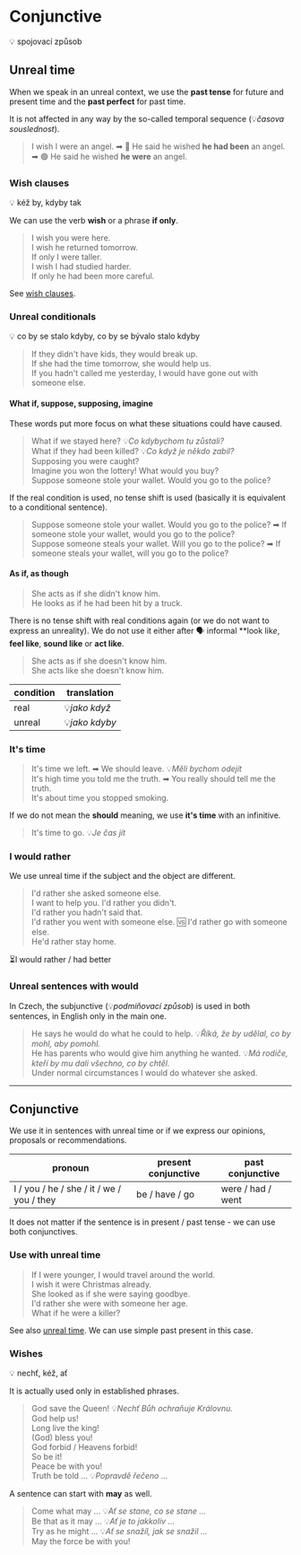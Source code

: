 # Conjunctive

💡 spojovací způsob

## Unreal time

When we speak in an unreal context, we use the **past tense** for future and present time and the **past perfect** for
past time.

It is not affected in any way by the so-called temporal sequence (💡*časova souslednost*).

> I wish I were an angel. ➡ 🔴 He said he wished **he had been** an angel. ➡ 🟢 He said he wished **he were** an
> angel. <br/>

### Wish clauses

💡 kéž by, kdyby tak

We can use the verb **wish** or a phrase **if only**.

> I wish you were here. <br/>
> I wish he returned tomorrow. <br/>
> If only I were taller. <br/>
> I wish I had studied harder. <br/>
> If only he had been more careful. <br/>

See [wish clauses](/topics/subordinate-sentences/wish-clauses.md).

### Unreal conditionals

💡 co by se stalo kdyby, co by se bývalo stalo kdyby

> If they didn't have kids, they would break up. <br/>
> If she had the time tomorrow, she would help us. <br/>
> If you hadn't called me yesterday, I would have gone out with someone else. <br/>

#### What if, suppose, supposing, imagine

These words put more focus on what these situations could have caused.

> What if we stayed here? 💡*Co kdybychom tu zůstali?* <br/>
> What if they had been killed? 💡*Co když je někdo zabil?* <br/>
> Supposing you were caught? <br/>
> Imagine you won the lottery! What would you buy? <br/>
> Suppose someone stole your wallet. Would you go to the police? <br/>

If the real condition is used, no tense shift is used (basically it is equivalent to a conditional sentence).

> Suppose someone stole your wallet. Would you go to the police? ➡ If someone stole your wallet, would you go to the
> police? <br/>
> Suppose someone steals your wallet. Will you go to the police? ➡ If someone steals your wallet, will you go to the
> police? <br/>

#### As if, as though

> She acts as if she didn't know him. <br/>
> He looks as if he had been hit by a truck. <br/>

There is no tense shift with real conditions again (or we do not want to express an unreality). We do not use it either
after 🗣 informal **look lik*e*, **feel like**, **sound like** or **act like**.

> She acts as if she doesn't know him. <br/>
> She acts like she doesn't know him. <br/>

| condition | translation    |
|-----------|----------------|
| real      | 💡*jako když*  |     
| unreal    | 💡*jako kdyby* |

### It's time

> It's time we left. ➡ We should leave. 💡*Měli bychom odejít* <br/>
> It's high time you told me the truth. ➡ You really should tell me the truth. <br/>
> It's about time you stopped smoking. <br/>

If we do not mean the **should** meaning, we use **it's time** with an infinitive.

> It's time to go. 💡*Je čas jít* <br/>

### I would rather

We use unreal time if the subject and the object are different.

> I'd rather she asked someone else. <br/>
> I want to help you. I'd rather you didn't. <br/>
> I'd rather you hadn't said that. <br/>
> I'd rather you went with someone else. 🆚 I'd rather go with someone else. <br/>
> He'd rather stay home. <br/>

⏳I would rather / had better

### Unreal sentences with would

In Czech, the subjunctive (💡*podmiňovací způsob*) is used in both sentences, in English only in the main one.

> He says he would do what he could to help. 💡*Říká, že by udělal, co by mohl, aby pomohl.* <br/>
> He has parents who would give him anything he wanted. 💡*Má rodiče, kteří by mu dali všechno, co by chtěl.* <br/>
> Under normal circumstances I would do whatever she asked. <br/>

<hr/>

## Conjunctive

We use it in sentences with unreal time or if we express our opinions, proposals or recommendations.

| pronoun                                   | present conjunctive | past conjunctive  |
|-------------------------------------------|---------------------|-------------------|
| I / you / he / she / it / we / you / they | be / have / go      | were / had / went |

It does not matter if the sentence is in present / past tense - we can use both conjunctives.

### Use with unreal time

> If I were younger, I would travel around the world. <br/>
> I wish it were Christmas already. <br/>
> She looked as if she were saying goodbye. <br/>
> I'd rather she were with someone her age. <br/>
> What if he were a killer? <br/>

See also [unreal time](#unreal-time). We can use simple past present in this case.

### Wishes

💡 nechť, kéž, ať

It is actually used only in established phrases.

> God save the Queen! 💡*Nechť Bůh ochraňuje Královnu.* <br/>
> God help us! <br/>
> Long live the king! <br/>
> (God) bless you! <br/>
> God forbid / Heavens forbid! <br/>
> So be it! <br/>
> Peace be with you! <br/>
> Truth be told ... 💡*Popravdě řečeno ...* <br/>

A sentence can start with **may** as well.

> Come what may ... 💡*Ať se stane, co se stane ...* <br/>
> Be that as it may ... 💡*Ať je to jakkoliv ...* <br/>
> Try as he might ... 💡*Ať se snažíl, jak se snažil ...* <br/>
> May the force be with you! <br/>
